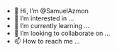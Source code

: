 - 👋 Hi, I’m @SamuelAzmon
- 👀 I’m interested in ...
- 🌱 I’m currently learning ...
- 💞️ I’m looking to collaborate on ...
- 📫 How to reach me ...

<!---
SamuelAzmon/SamuelAzmon is a ✨ special ✨ repository because its `README.md` (this file) appears on your GitHub profile.
You can click the Preview link to take a look at your changes.
--->

